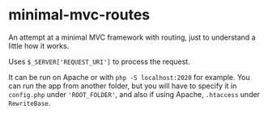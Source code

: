 # minimal-mvc-routes

An attempt at a minimal MVC framework with routing, just to understand a little how it works. 

Uses `$_SERVER['REQUEST_URI']` to process the request. 

It can be run on Apache or with `php -S localhost:2020` for example. You can run the app from another folder, but you will have to specify it in `config.php` under `'ROOT_FOLDER'`, and also if using Apache, `.htaccess` under `RewriteBase`. 
